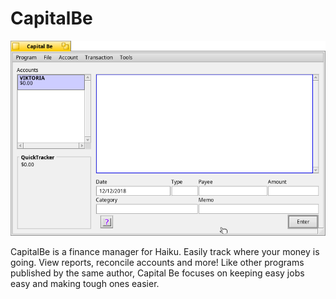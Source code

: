 # CapitalBe

![CapitalBe](CapitalBe.png)

CapitalBe is a finance manager for Haiku. Easily track where your money is going. View reports, reconcile accounts and more!
Like other programs published by the same author, Capital Be focuses on keeping easy jobs easy and making tough ones easier.
